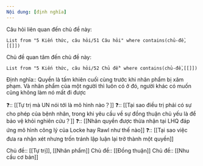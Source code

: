 ```yaml
---
Nội dung: [định nghĩa]
---
```



Câu hỏi liên quan đến chủ đề này:
```dataview
List from "5 Kiến thức, câu hỏi/51 Câu hỏi" where contains(chủ-đề,[[]]) 
```

Chủ đề quan tâm đến chủ đề này:
```dataview
List from "5 Kiến thức, câu hỏi/52 Chủ đề" where contains(chủ-đề,[[]]) 
```

Định nghĩa:: Quyền là tấm khiên cuối cùng trước khi nhân phẩm bị xâm phạm. Và nhân phẩm của một người thì luôn có ở đó, người khác có muốn cũng không làm nó mất đi được

❓:: [[Tự trị mà UN nói tới là mô hình nào？]] 
❓:: [[Tại sao điều trị phải có sự cho phép của bệnh nhân, trong khi yêu cầu về sự đồng thuận chủ yếu là để bảo vệ khỏi nghiên cứu？]] 
❓:: [[Nhân quyền được thừa nhận tại LHQ đáp ứng mô hình công lý của Locke hay Rawl như thế nào]]
❓:: [[Tại sao việc đưa ra nhận xét nhưng trốn tránh lập luận lại trở thành một quyền]]

Chủ đề:: [[Tự trị]], [[Nhân phẩm]]
Chủ đề:: [[Đồng thuận]]
Chủ đề:: [[Nhu cầu cơ bản]]